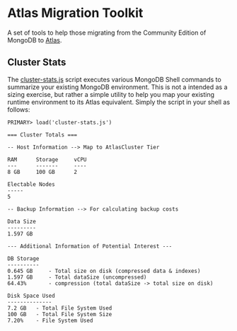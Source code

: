 # Atlas Migration Toolkit

A set of tools to help those migrating from the Community Edition of MongoDB to [Atlas](https://www.mongodb.com/cloud/atlas).

## Cluster Stats
The [cluster-stats.js](cluster-stats.js) script executes various MongoDB Shell commands to summarize your existing MongoDB environment. This is not a intended as a sizing exercise, but rather a simple utility to help you map your existing runtime environment to its Atlas equivalent. Simply the script in your shell as follows: 

```
PRIMARY> load('cluster-stats.js')

=== Cluster Totals ===

-- Host Information --> Map to AtlasCluster Tier

RAM 	 Storage 	 vCPU
--- 	 ------- 	 ----
8 GB 	 100 GB 	 2

Electable Nodes
-----
5

-- Backup Information --> For calculating backup costs

Data Size
---------
1.597 GB

--- Additional Information of Potential Interest ---

DB Storage
----------
0.645 GB 	 - Total size on disk (compressed data & indexes)
1.597 GB 	 - Total dataSize (uncompressed)
64.43% 		 - compression (total dataSize -> total size on disk)

Disk Space Used
--------------
7.2 GB 	 - Total File System Used
100 GB 	 - Total File System Size
7.20% 	 - File System Used
```




